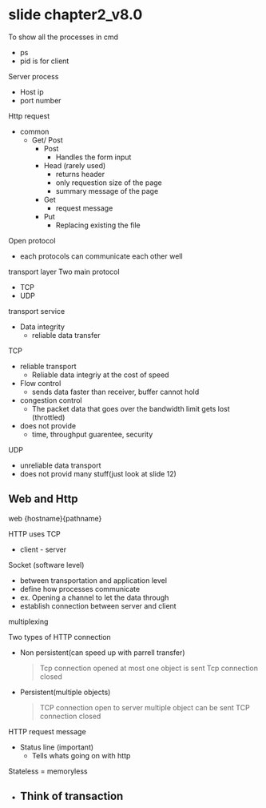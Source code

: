 # slide chapter2_v8.0

To show all the processes in cmd
- ps
- pid is for client

Server process
- Host ip
- port number
  
Http request
- common
  - Get/ Post
    - Post
      - Handles the form input
    - Head (rarely used)
      - returns header
      - only requestion size of the page
      - summary message of the page
    - Get
      - request message
    - Put
      - Replacing existing the file

Open protocol
- each protocols can communicate each other well


transport layer
Two main protocol
- TCP
- UDP

transport service
- Data integrity
  - reliable data transfer

TCP
- reliable transport
  - Reliable data integriy at the cost of speed
- Flow control
  - sends data faster than receiver, buffer cannot hold
- congestion control
  - The packet data that goes over the bandwidth limit gets lost (throttled)
- does not provide
  - time, throughput guarentee, security

UDP
- unreliable data transport
- does not provid many stuff(just look at slide 12)

## Web and Http

web {hostname}{pathname}

HTTP uses TCP
- client - server

Socket (software level)
- between transportation and application level
- define how processes communicate
- ex. Opening a channel to let the data through
- establish connection between server and client

multiplexing

Two types of HTTP connection
- Non persistent(can speed up with parrell transfer)
    > Tcp connection opened
    > at most one object is sent
    > Tcp connection closed

- Persistent(multiple objects)
    > TCP connection open to server
    > multiple object can be sent
    > TCP connection closed

HTTP request message
- Status line (important)
  - Tells whats going on with http

Stateless = memoryless
- Think of transaction
  - 